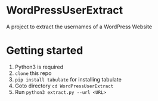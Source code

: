 # WordPressUserExtract
A project to extract the usernames of a WordPress Website

# Getting started
1. Python3 is required
2. ``` clone ``` this repo 
3. ``` pip install tabulate ``` for installing tabulate
4. Goto directory ``` cd WordPressUserExtract ```  
5. Run ```python3 extract.py --url <URL> ```
